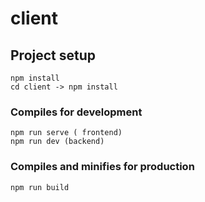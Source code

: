 # client

## Project setup
```
npm install
cd client -> npm install
```

### Compiles for development
```
npm run serve ( frontend)
npm run dev (backend)
```

### Compiles and minifies for production
```
npm run build
```
